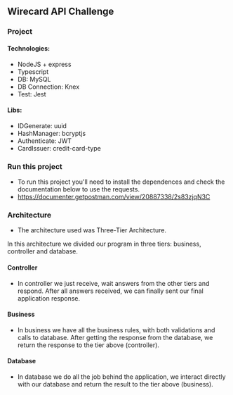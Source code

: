 ## Wirecard API Challenge

### Project

#### Technologies:

- NodeJS + express
- Typescript
- DB: MySQL
- DB Connection: Knex
- Test: Jest

#### Libs:

- IDGenerate: uuid
- HashManager: bcryptjs
- Authenticate: JWT
- CardIssuer: credit-card-type

### Run this project

- To run this project you'll need to install the dependences and check the documentation below to use the requests.
- https://documenter.getpostman.com/view/20887338/2s83zjqN3C

### Architecture

- The architecture used was Three-Tier Architecture.

In this architecture we divided our program in three tiers: business, controller and database.

#### Controller

- In controller we just receive, wait answers from the other tiers and respond. After all answers received, we can finally sent our final application response.

#### Business

- In business we have all the business rules, with both validations and calls to database. After getting the response from the database, we return the response to the tier above (controller).

#### Database

- In database we do all the job behind the application, we interact directly with our database and return the result to the tier above (business).
